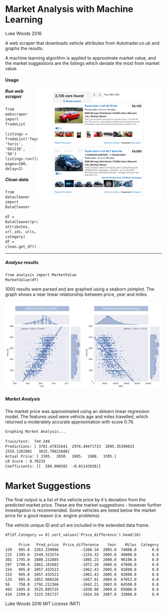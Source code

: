 # Market Analysis with Machine Learning

Luke Woods 2016

A web scraper that downloads vehicle attributes from Autotrader.co.uk and graphs the results.

A machine learning algorithm is applied to approximate market value, and the market suggestions are
the listings which deviate the most from market value.


#### Usage
<img align="right" src="https://raw.githubusercontent.com/lukexyz/Market-Analysis-Project/master/img/search-pagesmall400.png">

##### Run web scraper


```
from webscraper import TradeList

listings = TradeList('Toyota', 'Yaris', 'OX12JD', '50')
listings.run(listings, pages=100, delay=2)
```

##### Clean data
```
from datacleaner import DataCleaner

df = DataCleaner(price_array, attributes, url_ids, urls, category)
df = clean.get_df()
```

___

##### Analyse results
```
from analysis import MarketValue
MarketValue(df)
```

1000 results were parsed and are graphed using a seaborn jointplot. The graph shows a near linear relationship between price, year and miles.

<img src=https://raw.githubusercontent.com/lukexyz/Market-Analysis-Project/master/img/plots-toyotayaris.png>

##### Market Analysis

The market price was approximated using an sklearn linear regression model. The features used were vehicle age and miles travelled, which returned a 
moderately accurate approximation with score 0.76.


```
Graphing Market Analysis...

Train/test:  744 249
Predictions: [ 3781.47831641  2976.49471733  2095.35390833  2559.1202901   3815.79622688] 
Actual Price: [ 3395.  2650.  2895.  1900.  3395.]
LR Score : 0.76235
Coefficients: [[  289.900502  -0.01143930]]
```

# Market Suggestions

The final output is a list of the vehicle price by it's deviation from the predicted market price. 
These are the market suggestions - however further investigation is recommended. Some vehicles are 
listed below the market price for a good reason (i.e. engine problems).

The vehicle unique ID and url are included in the extended data frame.

```
df[df.Category == 0].sort_values('Price_difference').head(10)

      Price   Pred_price  Price_difference    Year    Miles  Category  
129   995.0  2263.339986          -1268.34  2005.0  74000.0       0.0   
215  1395.0  2549.322574          -1154.32  2005.0  49000.0       0.0   
302  1795.0  2880.232885          -1085.23  2008.0  96100.0       0.0   
297  1790.0  2862.101682          -1072.10  2006.0  47000.0       0.0   
154   995.0  2057.432523          -1062.43  2005.0  92000.0       0.0   
153   995.0  2057.432523          -1062.43  2005.0  92000.0       0.0   
133   995.0  2052.908326          -1057.91  2004.0  67053.0       0.0   
56    750.0  1792.212366          -1042.21  2003.0  64500.0       0.0   
493  2495.0  3525.895725          -1030.90  2009.0  65000.0       0.0   
434  2299.0  3323.591737          -1024.59  2007.0  32000.0       0.0  
```

Luke Woods 2016 MIT License (MIT)